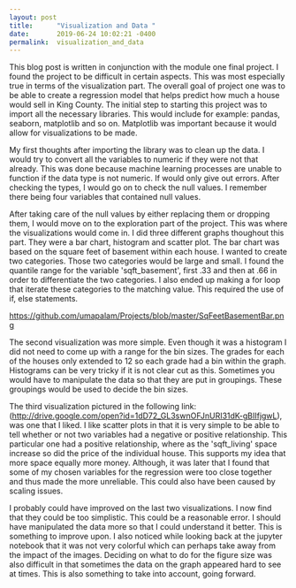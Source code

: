 ```yaml
---
layout: post
title:      "Visualization and Data "
date:       2019-06-24 10:02:21 -0400
permalink:  visualization_and_data
---
```



This blog post is written in conjunction with the module one final project. I found the project to be difficult in certain aspects. This was most especially true in terms of the visualization part. The overall goal of project one was to be able to create a regression model that helps predict how much a house would sell in King County. The initial step to starting this project was to import all the necessary libraries. This would include for example: pandas, seaborn, matplotlib and so on. Matplotlib was important because it would allow for visualizations to be made. 

My first thoughts after importing the library was to clean up the data. I would try to convert all the variables to numeric if they were not that already. This was done because machine learning processes are unable to function if the data type is not numeric. If would only give out errors. After checking the types, I would go on to check the null values. I remember there being four variables that contained null values. 

After taking care of the null values by either replacing them or dropping them, I would move on to the exploration part of the project. This was where the visualizations would come in. I did three different graphs thoughout this part. They were a bar chart, histogram and scatter plot. The bar chart was based on the square feet of basement within each house. I wanted to create two categories. Those two categories would be large and small. I found the quantile range for the variable 'sqft_basement', first .33 and then at .66 in order to differentiate the two categories. I also ended up making a for loop that iterate these categories to the matching value. This required the use of if, else statements. 

https://github.com/umapalam/Projects/blob/master/SqFeetBasementBar.png

The second visualization was more simple. Even though it was a histogram I did not need to come up with a range for the bin sizes. The grades for each of the houses only extended to 12 so each grade had a bin within the graph. Histograms can be very tricky if it is not clear cut as this. Sometimes you would have to manipulate the data so that they are put in groupings. These groupings would be used to decide the bin sizes. 

The third visualization pictured in the following link: (http://drive.google.com/open?id=1dD72_GL3swnOFJnURI31dK-gBIIfjgwL), was one that I liked. I like scatter plots in that it is very simple to be able to tell whether or not two variables had a negative or positive relationship. This particular one had a positive relationship, where as the 'sqft_living' space increase so did the price of the individual house. This supports my idea that more space equally more money. Although, it was later that I found that some of my chosen variables for the regression were too close together and thus made the more unreliable. This could also have been caused by scaling issues. 

I probably could have improved on the last two visualizations. I now find that they could be too simplistic. This could be a reasonable error. I should have manipulated the data more so that I could understand it better. This is something to improve upon. I also noticed while looking back at the jupyter notebook that it was not very colorful which can perhaps take away from the impact of the images. Deciding on what to do for the figure size was also difficult in that sometimes the data on the graph appeared hard to see at times. This is also something to take into account, going forward. 





